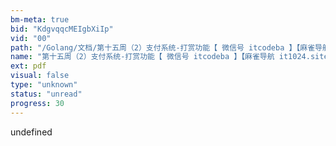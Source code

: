 ```yaml
---
bm-meta: true
bid: "KdgvqqcMEIgbXiIp"
vid: "00"
path: "/Golang/文档/第十五周（2）支付系统-打赏功能【 微信号 itcodeba 】【麻雀导航 it1024.site】.pdf"
name: "第十五周（2）支付系统-打赏功能【 微信号 itcodeba 】【麻雀导航 it1024.site】"
ext: pdf
visual: false
type: "unknown"
status: "unread"
progress: 30
---
```

undefined